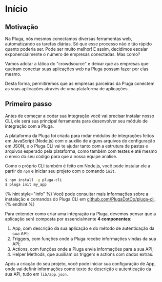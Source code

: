# Início

## Motivação

Na Pluga, nós mesmos conectamos diversas ferramentas web, automatizando as tarefas diárias. Só que esse processo não é tão rápido quanto poderia ser. Pode ser muito melhor! E assim, decidimos escalar exponencialmente o número de empresas conectadas. Mas como?

Vamos adotar a tática do "crowdsource" e deixar que as empresas que queiram conectar suas aplicações web na Pluga possam fazer por elas mesmo.

Desta forma, permitiremos que as empresas parceiras da Pluga conectem as suas aplicações através de uma plataforma de aplicações.

## Primeiro passo

Antes de começar a codar sua integração você vai precisar instalar nosso CLI, ele será sua principal ferramenta para desenvolver seu módulo de integração com a Pluga.

A plataforma da Pluga foi criada para rodar módulos de integrações feitos em JavaScript \(Node.js\) com o auxílio de alguns arquivos de configuração em JSON, e o Pluga CLI vai te ajudar tanto com a estrutura de pastas e arquivos esperado pela plataforma, como também com testes e até mesmo o envio do seu código para que a nossa equipe analise.

Como o próprio CLI também é feito em Node.js, você pode instalar ele a partir do `npm` e iniciar seu projeto com o comando `init`.

```bash
$ npm install -g pluga-cli
$ pluga init my_app
```

{% hint style="info" %}
Você pode consultar mais informações sobre a instalação e comandos do Pluga CLI em [github.com/PlugaDotCo/pluga-cli](https://github.com/PlugaDotCo/pluga-cli).
{% endhint %}

Para entender como criar uma integração na Pluga, devemos pensar que a aplicação será composta por essencialmente **4 componentes**:

1. App, com descrição da sua aplicação e do método de autenticação da sua API;
2. Triggers, com funções onde a Pluga recebe informações vindas da sua API;
3. Actions, com funções onde a Pluga envia informações para a sua API;
4. Helper Methods, que auxiliam os triggers e actions com dados extras.

Após a criação do seu projeto, você pode iniciar sua configuração de App, onde vai definir informações como texto de descrição e autenticação da sua API, tudo em `lib/app.json`.


